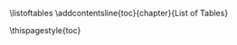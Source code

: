 \listoftables
\addcontentsline{toc}{chapter}{List of Tables}

<!-- Force page nr on first page of this chapter -->
\thispagestyle{toc}